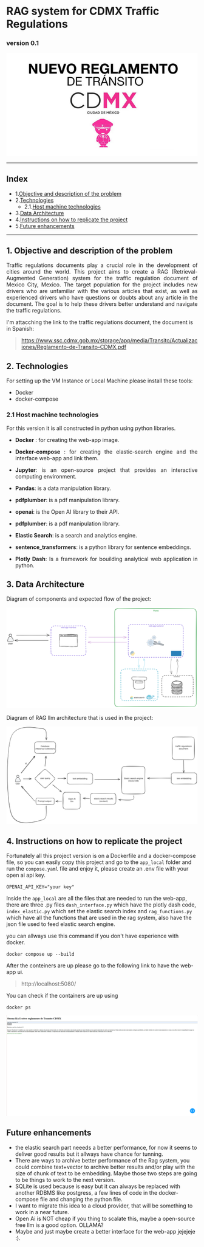 # RAG system for CDMX Traffic Regulations
### version 0.1

<p align="center">
  <img src="images\650_1200.jpg">
</p>

---
## Index
- 1.[Objective and description of the problem](#1-objective-and-description-of-the-problem)
- 2.[Technologies](#2-technologies)
  - 2.1.[Host machine technologies](#21-host-machine-technologies)
- 3.[Data Architecture](#3-data-architecture)
- 4.[Instructions on how to replicate the project](#4-instructions-on-how-to-replicate-the-project)
- 5.[Future enhancements](#5-future-enhancements)

---
## 1. Objective and description of the problem
<p align="justify">
Traffic regulations documents play a crucial role in the development of cities around the world. This project aims to create a RAG (Retrieval-Augmented Generation) system for the traffic regulation document of Mexico City, Mexico. The target population for the project includes new drivers who are unfamiliar with the various articles that exist, as well as experienced drivers who have questions or doubts about any article in the document. The goal is to help these drivers better understand and navigate the traffic regulations.
</p>

I'm attacching the link to the traffic regulations document, the document is in Spanish:
>https://www.ssc.cdmx.gob.mx/storage/app/media/Transito/Actualizaciones/Reglamento-de-Transito-CDMX.pdf

## 2. Technologies
For setting up the VM Instance or Local Machine please install these tools:
- Docker
- docker-compose

### 2.1  Host machine technologies
For this version it is all constructed in python using python libraries.
- <p align="justify">
  <b>Docker</b> : for creating the web-app image.
  </p>
- <p align="justify">
  <b>Docker-compose</b> : for creating the elastic-search engine and the interface web-app and link them.
  </p>

- <p align="justify">
  <b>Jupyter</b>:  is an open-source project that provides an interactive computing environment.
  </p>
  
- <p align="justify">
  <b>Pandas</b>:  is a data manipulation library.
  </p>

- <p align="justify">
  <b>pdfplumber</b>: is a pdf manipulation library.
  </p>

- <p align="justify">
  <b>openai</b>: is the Open AI library to their API.
  </p>

- <p align="justify">
  <b>pdfplumber</b>: is a pdf manipulation library.
  </p>
  
- <p align="justify">
  <b>Elastic Search</b>: is a search and analytics engine.
  </p>

- <p align="justify">
  <b>sentence_transformers</b>: is a python library for sentence embeddings.
  </p>

- <p align="justify">
  <b>Plotly Dash</b>: Is a framework for bouilding analytical web application in python.
  </p>
  
## 3. Data Architecture
Diagram of components and expected flow of the project:
<p align="center">
  <img src="images\transit_diagram_architecture_v1.svg">
</p>

Diagram of RAG llm architecture that is used in the project:
<p align="center">
  <img src="images\data_cycle_diagram_v2.svg">
</p>

## 4. Instructions on how to replicate the project
Fortunately all this project version is on a Dockerfile and a docker-compose file, so you can easily copy this project and go to the <code>app_local</code> folder and run the <code>compose.yaml</code> file and enjoy it, please create an .env file with your open ai api key.

```
OPENAI_API_KEY="your key"
```
Inside the <code>app_local</code> are all the files that are needed to run the web-app, there are three .py files <code>dash_interface.py</code> which have the plotly dash code, <code>index_elastic.py</code> which set the elastic search index and <code>rag_functions.py</code> which have all the functions that are used in the rag system, also have the json file used to feed elastic search engine.

you can allways use this command if you don't have experience with docker.
```
docker compose up --build
```
After the conteiners are up please go to the following link to have the web-app ui.
> http://localhost:5080/

You can check if the containers are up using 

```
docker ps
```

<p align="center">
  <img src="images\rag_prueba.png">
</p>

## Future enhancements
- the elastic search part neeeds a better performance, for now it seems to deliver good results but it allways have chance for tunning.
- There are ways to archive better performance of the Rag system, you could combine text+vector to archive better results and/or play with the size of chunk of text to be embedding. Maybe those two steps are going to be things to work to the next version.
- SQLite is used because is easy but it can always be replaced with another RDBMS like postgress, a few lines of code in the docker-compose file and changing the python file.
- I want to migrate this idea to a cloud provider, that will be something to work in a near future.
- Open Ai is NOT cheap if you thing to scalate this, maybe a open-source free llm is a good option. OLLAMA?
- Maybe and just maybe create a better interface for the web-app jejejeje :).
